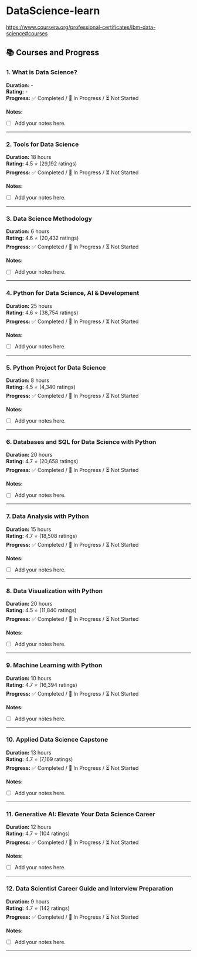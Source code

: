 # DataScience-learn

https://www.coursera.org/professional-certificates/ibm-data-science#courses

## 📚 Courses and Progress

### 1. **What is Data Science?**  
**Duration:** -  
**Rating:** -  
**Progress:** ✅ Completed / 🚧 In Progress / ⏳ Not Started  

**Notes:**  
- [ ] Add your notes here.  

---

### 2. **Tools for Data Science**  
**Duration:** 18 hours  
**Rating:** 4.5 ⭐ (29,192 ratings)  
**Progress:** ✅ Completed / 🚧 In Progress / ⏳ Not Started  

**Notes:**  
- [ ] Add your notes here.  

---

### 3. **Data Science Methodology**  
**Duration:** 6 hours  
**Rating:** 4.6 ⭐ (20,432 ratings)  
**Progress:** ✅ Completed / 🚧 In Progress / ⏳ Not Started  

**Notes:**  
- [ ] Add your notes here.  

---

### 4. **Python for Data Science, AI & Development**  
**Duration:** 25 hours  
**Rating:** 4.6 ⭐ (38,754 ratings)  
**Progress:** ✅ Completed / 🚧 In Progress / ⏳ Not Started  

**Notes:**  
- [ ] Add your notes here.  

---

### 5. **Python Project for Data Science**  
**Duration:** 8 hours  
**Rating:** 4.5 ⭐ (4,340 ratings)  
**Progress:** ✅ Completed / 🚧 In Progress / ⏳ Not Started  

**Notes:**  
- [ ] Add your notes here.  

---

### 6. **Databases and SQL for Data Science with Python**  
**Duration:** 20 hours  
**Rating:** 4.7 ⭐ (20,658 ratings)  
**Progress:** ✅ Completed / 🚧 In Progress / ⏳ Not Started  

**Notes:**  
- [ ] Add your notes here.  

---

### 7. **Data Analysis with Python**  
**Duration:** 15 hours  
**Rating:** 4.7 ⭐ (18,508 ratings)  
**Progress:** ✅ Completed / 🚧 In Progress / ⏳ Not Started  

**Notes:**  
- [ ] Add your notes here.  

---

### 8. **Data Visualization with Python**  
**Duration:** 20 hours  
**Rating:** 4.5 ⭐ (11,840 ratings)  
**Progress:** ✅ Completed / 🚧 In Progress / ⏳ Not Started  

**Notes:**  
- [ ] Add your notes here.  

---

### 9. **Machine Learning with Python**  
**Duration:** 10 hours  
**Rating:** 4.7 ⭐ (16,394 ratings)  
**Progress:** ✅ Completed / 🚧 In Progress / ⏳ Not Started  

**Notes:**  
- [ ] Add your notes here.  

---

### 10. **Applied Data Science Capstone**  
**Duration:** 13 hours  
**Rating:** 4.7 ⭐ (7,169 ratings)  
**Progress:** ✅ Completed / 🚧 In Progress / ⏳ Not Started  

**Notes:**  
- [ ] Add your notes here.  

---

### 11. **Generative AI: Elevate Your Data Science Career**  
**Duration:** 12 hours  
**Rating:** 4.7 ⭐ (104 ratings)  
**Progress:** ✅ Completed / 🚧 In Progress / ⏳ Not Started  

**Notes:**  
- [ ] Add your notes here.  

---

### 12. **Data Scientist Career Guide and Interview Preparation**  
**Duration:** 9 hours  
**Rating:** 4.7 ⭐ (142 ratings)  
**Progress:** ✅ Completed / 🚧 In Progress / ⏳ Not Started  

**Notes:**  
- [ ] Add your notes here.  

---
